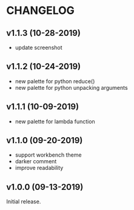 # CHANGELOG

## v1.1.3 (10-28-2019)

- update screenshot

## v1.1.2 (10-24-2019)

- new palette for python reduce()
- new palette for python unpacking arguments

## v1.1.1 (10-09-2019)

- new palette for lambda function

## v1.1.0 (09-20-2019)

- support workbench theme
- darker comment
- improve readability

## v1.0.0 (09-13-2019)

Initial release.

